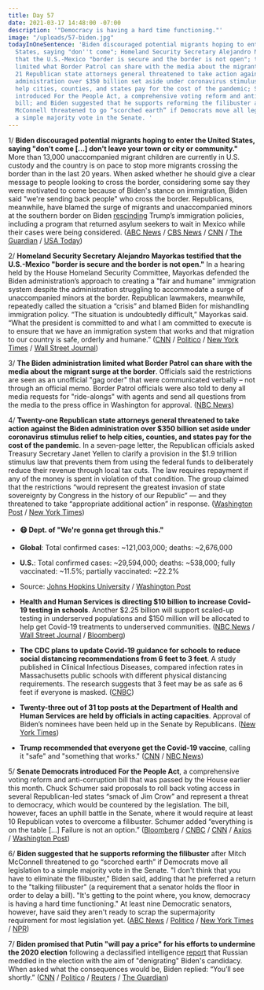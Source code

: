 ```yaml
---
title: Day 57
date: 2021-03-17 14:48:00 -07:00
description: '"Democracy is having a hard time functioning."'
image: "/uploads/57-biden.jpg"
todayInOneSentence: 'Biden discouraged potential migrants hoping to enter the United
  States, saying "don''t come"; Homeland Security Secretary Alejandro Mayorkas testified
  that the U.S.-Mexico "border is secure and the border is not open"; the Biden administration
  limited what Border Patrol can share with the media about the migrant surge at border;
  21 Republican state attorneys general threatened to take action against the Biden
  administration over $350 billion set aside under coronavirus stimulus relief to
  help cities, counties, and states pay for the cost of the pandemic; Senate Democrats
  introduced For the People Act, a comprehensive voting reform and anti-corruption
  bill; and Biden suggested that he supports reforming the filibuster after Mitch
  McConnell threatened to go “scorched earth” if Democrats move all legislation to
  a simple majority vote in the Senate. '
---
```


1/ **Biden discouraged potential migrants hoping to enter the United States, saying "don't come \[...\] don't leave your town or city or community."** More than 13,000 unaccompanied migrant children are currently in U.S. custody and the country is on pace to stop more migrants crossing the border than in the last 20 years. When asked  whether he should give a clear message to people looking to cross the border, considering some say they were motivated to come because of Biden's stance on immigration, Biden said "we're sending back people" who cross the border. Republicans, meanwhile, have blamed the surge of migrants and unaccompanied minors at the southern border on Biden [rescinding](https://whatthefuckjusthappenedtoday.com/2021/02/11/day-23/#2-biden-rescinded-trump%E2%80%99s-national-e) Trump’s immigration policies, including a program that returned asylum seekers to wait in Mexico while their cases were being considered. ([ABC News](https://abcnews.go.com/Politics/biden-tells-migrants-dont-abc-news-exclusive-interview/story?id=76490159) / [CBS News](https://www.cbsnews.com/news/immigration-migrant-children-border-patrol-custody/) / [CNN](https://www.cnn.com/2021/03/16/politics/joe-biden-migrant-children-border-immigration/index.html) / [The Guardian](https://www.theguardian.com/us-news/2021/mar/17/joe-biden-immigration-putin-afghanistan-cuomo-dog) / [USA Today](https://www.usatoday.com/story/news/politics/2021/03/16/president-joe-biden-migrants-border-surge-unaccompanied-minors/4726104001/))

2/ **Homeland Security Secretary Alejandro Mayorkas testified that the U.S.-Mexico "border is secure and the border is not open."** In a hearing held by the House Homeland Security Committee, Mayorkas defended the Biden administration’s approach to creating a "fair and humane" immigration system despite the administration struggling to accommodate a surge of unaccompanied minors at the border. Republican lawmakers, meanwhile, repeatedly called the situation a “crisis” and blamed Biden for mishandling immigration policy. “The situation is undoubtedly difficult,” Mayorkas said. “What the president is committed to and what I am committed to execute is to ensure that we have an immigration system that works and that migration to our country is safe, orderly and humane.” ([CNN](https://www.cnn.com/2021/03/17/politics/mayorkas-faces-lawmakers-amid-border-crisis/index.html) / [Politico](https://www.politico.com/news/2021/03/17/mayorkas-defends-biden-administration-border-476692) / [New York Times](https://www.nytimes.com/live/2021/03/17/us/biden-news-today/mayorkas-is-answering-lawmakers-questions-about-the-border-saying-the-situation-is-undoubtedly-difficult) / [Wall Street Journal](https://www.wsj.com/articles/mayorkas-spars-with-republicans-over-rising-number-of-migrants-at-southern-border-11616004346))

3/ **The Biden administration limited what Border Patrol can share with the media about the migrant surge at the border**. Officials said the restrictions are seen as an unofficial "gag order" that were communicated verbally – not through an official memo. Border Patrol officials were also told to deny all media requests for "ride-alongs" with agents and send all questions from the media to the press office in Washington for approval. ([NBC News](https://www.nbcnews.com/politics/immigration/biden-administration-limits-what-border-patrol-can-share-media-about-n1261133))

4/ **Twenty-one Republican state attorneys general threatened to take action against the Biden administration over $350 billion set aside under coronavirus stimulus relief to help cities, counties, and states pay for the cost of the pandemic**. In a seven-page letter, the Republican officials asked Treasury Secretary Janet Yellen to clarify a provision in the $1.9 trillion stimulus law that prevents them from using the federal funds to deliberately reduce their revenue through local tax cuts. The law requires repayment if any of the money is spent in violation of that condition. The group claimed that the restrictions “would represent the greatest invasion of state sovereignty by Congress in the history of our Republic” — and they threatened to take “appropriate additional action” in response. ([Washington Post](https://www.washingtonpost.com/us-policy/2021/03/16/republicans-threat-stimulus/) / [New York Times](https://www.nytimes.com/2021/03/16/business/economy/republican-attorneys-general-biden-stimulus.html))

* #### 😷 Dept. of "We're gonna get through this."

* **Global**: Total confirmed cases: \~121,003,000; deaths: \~2,676,000

* **U.S.**: Total confirmed cases: \~29,594,000; deaths: \~538,000; fully vaccinated: \~11.5%; partially vaccinated: \~22.2%

* Source: [Johns Hopkins University](https://coronavirus.jhu.edu/map.html) / [Washington Post](https://www.washingtonpost.com/graphics/2020/health/covid-vaccine-states-distribution-doses/)

* **Health and Human Services is directing $10 billion to increase Covid-19 testing in schools**. Another $2.25 billion will support scaled-up testing in underserved populations and  $150 million will be allocated to help get Covid-19 treatments to underserved communities. ([NBC News](https://www.nbcnews.com/politics/white-house/biden-administration-provide-10-billion-school-covid-19-testing-program-n1261303) / [Wall Street Journal](https://www.wsj.com/articles/u-s-to-give-10-billion-to-schools-for-covid-19-testing-11615996819) / [Bloomberg](https://www.bloomberg.com/news/articles/2021-03-17/biden-to-invest-12-billion-to-increase-covid-testing-in-schools?srnd=politics-vp&sref=MIBMEEoj))

* **The CDC plans to update Covid-19 guidance for schools to reduce social distancing recommendations from 6 feet to 3 feet**. A study published in Clinical Infectious Diseases, compared infection rates in Massachusetts public schools with different physical distancing requirements. The research suggests that 3 feet may be as safe as 6 feet if everyone is masked. ([CNBC](https://www.cnbc.com/2021/03/17/cdc-is-considering-shortening-social-distancing-recommendations-for-schools-to-3-feet-director-says.html))

* **Twenty-three out of 31 top posts at the Department of Health and Human Services are held by officials in acting capacities**. Approval of Biden’s nominees have been held up in the Senate by Republicans. ([New York Times](https://www.nytimes.com/2021/03/17/us/politics/biden-department-of-health-human-services.html))

* **Trump recommended that everyone get the Covid-19 vaccine**, calling it "safe" and "something that works." ([CNN](https://www.cnn.com/2021/03/16/politics/donald-trump-covid-19-vaccine/index.html) / [NBC News](https://www.nbcnews.com/politics/donald-trump/trump-touts-covid-19-vaccine-safety-amid-skepticism-republicans-n1261266))

5/ **Senate Democrats introduced For the People Act**, a comprehensive voting reform and anti-corruption bill that was passed by the House earlier this month. Chuck Schumer said proposals to roll back voting access in several Republican-led states “smack of Jim Crow” and represent a threat to democracy, which would be countered by the legislation. The bill, however, faces an uphill battle in the Senate, where it would require at least 10 Republican votes to overcome a filibuster. Schumer added “everything is on the table \[...\] Failure is not an option.” ([Bloomberg](https://www.bloomberg.com/news/articles/2021-03-17/voting-rights-emerges-as-key-fight-for-changing-the-filibuster?sref=MIBMEEoj) / [CNBC](https://www.cnbc.com/2021/03/17/schumer-says-everything-is-on-the-table-to-pass-voting-rights-legislation-in-senate.html) / [CNN](https://www.cnn.com/2021/03/17/politics/us-senate-voting-rights-legislation/index.html) / [Axios](https://www.axios.com/senate-for-people-act-voting-reform-anti-corruption-94291b80-3961-4bae-978d-1aa4e3f15d65.html) / [Washington Post](https://www.washingtonpost.com/outlook/2021/03/16/hr-1-voting-reforms/))

6/ **Biden suggested that he supports reforming the filibuster** after Mitch McConnell threatened to go “scorched earth” if Democrats move all legislation to a simple majority vote in the Senate. "I don't think that you have to eliminate the filibuster," Biden said, adding that he preferred a return to the "talking filibuster" (a requirement that a senator holds the floor in order to delay a bill). "It's getting to the point where, you know, democracy is having a hard time functioning." At least nine Democratic senators, however, have said they aren't ready to scrap the supermajority requirement for most legislation yet. ([ABC News](https://abcnews.go.com/Politics/biden-supports-reforming-senate-filibuster-abc-news-exclusive/story?id=76499156) / [Politico](https://www.politico.com/news/2021/03/17/biden-filibuster-fight-476684) / [New York Times](https://www.nytimes.com/2021/03/16/us/politics/mcconnell-filibuster-senate.html) / [NPR](https://www.npr.org/2021/03/16/978018267/biden-supports-changes-to-filibuster-returning-it-to-what-it-used-to-be))

7/ **Biden promised that Putin "will pay a price" for his efforts to undermine the 2020 election** following a declassified intelligence [report](https://whatthefuckjusthappenedtoday.com/2021/03/16/day-56/#1-putin-authorized-operations-to-int) that Russian meddled in the election with the aim of "denigrating" Biden's candidacy. When asked what the consequences would be, Biden replied: “You’ll see shortly.” ([CNN](https://www.cnn.com/2021/03/17/politics/joe-biden-vladimir-putin-price-to-pay/index.html) / [Politico](https://www.politico.com/news/2021/03/17/biden-putin-election-interference-476656) / [Reuters](https://www.reuters.com/article/us-usa-election-cyber-idUSKBN2B91JO) / [The Guardian](https://www.theguardian.com/us-news/2021/mar/17/joe-biden-vladimir-putin-election-interference))